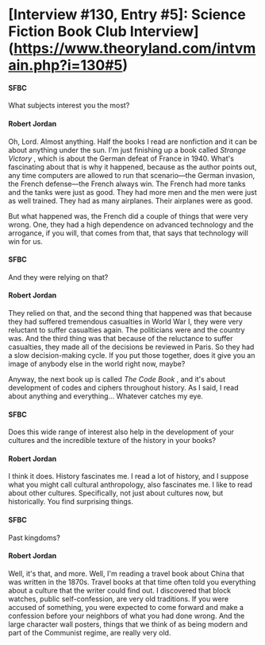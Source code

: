 # [Interview #130, Entry #5]: Science Fiction Book Club Interview](https://www.theoryland.com/intvmain.php?i=130#5)

#### SFBC

What subjects interest you the most?

#### Robert Jordan

Oh, Lord. Almost anything. Half the books I read are nonfiction and it can be about anything under the sun. I'm just finishing up a book called
*Strange Victory*
, which is about the German defeat of France in 1940. What's fascinating about that is why it happened, because as the author points out, any time computers are allowed to run that scenario—the German invasion, the French defense—the French always win. The French had more tanks and the tanks were just as good. They had more men and the men were just as well trained. They had as many airplanes. Their airplanes were as good.

But what happened was, the French did a couple of things that were very wrong. One, they had a high dependence on advanced technology and the arrogance, if you will, that comes from that, that says that technology will win for us.

#### SFBC

And they were relying on that?

#### Robert Jordan

They relied on that, and the second thing that happened was that because they had suffered tremendous casualties in World War I, they were very reluctant to suffer casualties again. The politicians were and the country was. And the third thing was that because of the reluctance to suffer casualties, they made all of the decisions be reviewed in Paris. So they had a slow decision-making cycle. If you put those together, does it give you an image of anybody else in the world right now, maybe?

Anyway, the next book up is called
*The Code Book*
, and it's about development of codes and ciphers throughout history. As I said, I read about anything and everything... Whatever catches my eye.

#### SFBC

Does this wide range of interest also help in the development of your cultures and the incredible texture of the history in your books?

#### Robert Jordan

I think it does. History fascinates me. I read a lot of history, and I suppose what you might call cultural anthropology, also fascinates me. I like to read about other cultures. Specifically, not just about cultures now, but historically. You find surprising things.

#### SFBC

Past kingdoms?

#### Robert Jordan

Well, it's that, and more. Well, I'm reading a travel book about China that was written in the 1870s. Travel books at that time often told you everything about a culture that the writer could find out. I discovered that block watches, public self-confession, are very old traditions. If you were accused of something, you were expected to come forward and make a confession before your neighbors of what you had done wrong. And the large character wall posters, things that we think of as being modern and part of the Communist regime, are really very old.

